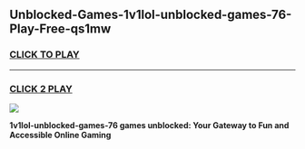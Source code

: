 
## Unblocked-Games-1v1lol-unblocked-games-76-Play-Free-qs1mw
<h3>
<a href="https://premium76.site?title=1v1lol-unblocked-games-76&ref=15A">CLICK TO PLAY</a></h3>
<hr>

<h3>
<a href="https://premium76.site?title=1v1lol-unblocked-games-76&ref=15A">CLICK 2 PLAY</a>
  
</h3>

<a href="https://premium76.site?title=1v1lol-unblocked-games-76&ref=15A"><img src="https://clearcache.store/games.png"></a>


**1v1lol-unblocked-games-76 games unblocked: Your Gateway to Fun and Accessible Online Gaming**
